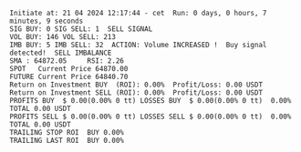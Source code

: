     Initiate at: 21 04 2024 12:17:44 - cet  Run: 0 days, 0 hours, 7 minutes, 9 seconds
    SIG BUY: 0 SIG SELL: 1  SELL SIGNAL
    VOL BUY: 146 VOL SELL: 213
    IMB BUY: 5 IMB SELL: 32  ACTION: Volume INCREASED !  Buy signal detected!  SELL IMBALANCE
    SMA : 64872.05     RSI: 2.26
    SPOT   Current Price 64870.00
    FUTURE Current Price 64840.70
    Return on Investment BUY  (ROI): 0.00%  Profit/Loss: 0.00 USDT
    Return on Investment SELL (ROI): 0.00%  Profit/Loss: 0.00 USDT
    PROFITS BUY  $ 0.00(0.00% 0 tt) LOSSES BUY  $ 0.00(0.00% 0 tt)  0.00%  TOTAL 0.00 USDT
    PROFITS SELL $ 0.00(0.00% 0 tt) LOSSES SELL $ 0.00(0.00% 0 tt)  0.00%  TOTAL 0.00 USDT
    TRAILING STOP ROI  BUY 0.00%
    TRAILING LAST ROI  BUY 0.00%
